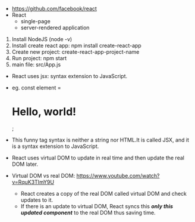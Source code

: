 - https://github.com/facebook/react
- React
  - single-page
  - server-rendered application
1. Install NodeJS (node -v)
2. Install create react app: npm install create-react-app
3. Create new project: create-react-app-project-name
4. Run project: npm start
5. main file: src/App.js

- React uses jsx: syntax extension to JavaScript. 
- eg. const element = <h1>Hello, world!</h1>;
- This funny tag syntax is neither a string nor HTML.It is called JSX, and it is a syntax extension to JavaScript.

- React uses virtual DOM to update in real time and then update the real DOM later.
- Virtual DOM vs real DOM: https://www.youtube.com/watch?v=RquK3TImY9U
  - React creates a copy of the real DOM called virtual DOM and check updates to it.
  - If there is an update to virtual DOM, React syncs this ***only this updated component*** to the real DOM thus saving time. 
